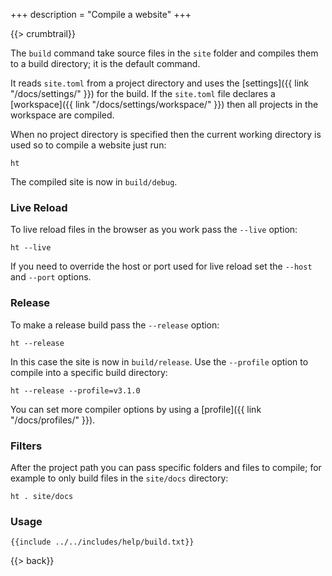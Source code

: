 +++
description = "Compile a website"
+++

{{> crumbtrail}}

The `build` command take source files in the `site` folder and compiles them to a build directory; it is the default command.

It reads `site.toml` from a project directory and uses the [settings]({{ link "/docs/settings/" }}) for the build. If the `site.toml` file declares a [workspace]({{ link "/docs/settings/workspace/" }}) then all projects in the workspace are compiled.

When no project directory is specified then the current working directory is used so to compile a website just run:

```text
ht
```

The compiled site is now in `build/debug`.

### Live Reload

To live reload files in the browser as you work pass the `--live` option:

```text
ht --live
```

If you need to override the host or port used for live reload set the `--host` and `--port` options.

### Release

To make a release build pass the `--release` option:

```text
ht --release
```

In this case the site is now in `build/release`. Use the `--profile` option to compile into a specific build directory:

```text
ht --release --profile=v3.1.0
```

You can set more compiler options by using a [profile]({{ link "/docs/profiles/" }}).

### Filters

After the project path you can pass specific folders and files to compile; for example to only build files in the `site/docs` directory:

```text
ht . site/docs
```

### Usage

```text
{{include ../../includes/help/build.txt}}
```

{{> back}}
